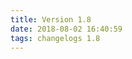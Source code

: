 ```yaml
---
title: Version 1.8
date: 2018-08-02 16:40:59 
tags: changelogs 1.8
---
```

<script src="https://gist.github.com/spinnaker-release/19a850b9081d0fd00a9ac607dfc3d8e0.js"/>